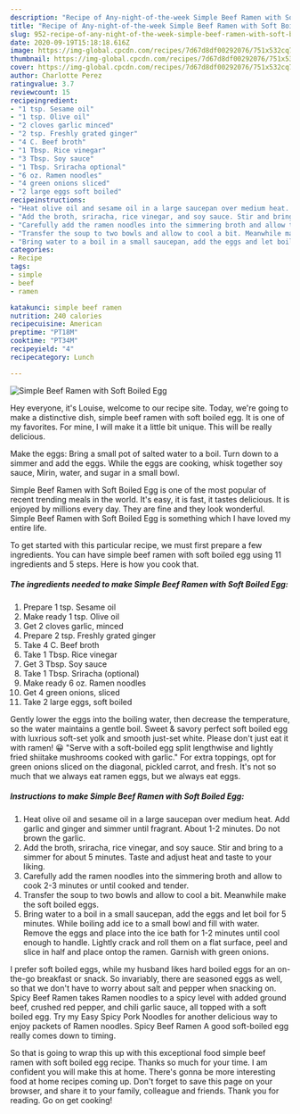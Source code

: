 ```yaml
---
description: "Recipe of Any-night-of-the-week Simple Beef Ramen with Soft Boiled Egg"
title: "Recipe of Any-night-of-the-week Simple Beef Ramen with Soft Boiled Egg"
slug: 952-recipe-of-any-night-of-the-week-simple-beef-ramen-with-soft-boiled-egg
date: 2020-09-19T15:18:18.616Z
image: https://img-global.cpcdn.com/recipes/7d67d8df00292076/751x532cq70/simple-beef-ramen-with-soft-boiled-egg-recipe-main-photo.jpg
thumbnail: https://img-global.cpcdn.com/recipes/7d67d8df00292076/751x532cq70/simple-beef-ramen-with-soft-boiled-egg-recipe-main-photo.jpg
cover: https://img-global.cpcdn.com/recipes/7d67d8df00292076/751x532cq70/simple-beef-ramen-with-soft-boiled-egg-recipe-main-photo.jpg
author: Charlotte Perez
ratingvalue: 3.7
reviewcount: 15
recipeingredient:
- "1 tsp. Sesame oil"
- "1 tsp. Olive oil"
- "2 cloves garlic minced"
- "2 tsp. Freshly grated ginger"
- "4 C. Beef broth"
- "1 Tbsp. Rice vinegar"
- "3 Tbsp. Soy sauce"
- "1 Tbsp. Sriracha optional"
- "6 oz. Ramen noodles"
- "4 green onions sliced"
- "2 large eggs soft boiled"
recipeinstructions:
- "Heat olive oil and sesame oil in a large saucepan over medium heat. Add garlic and ginger and simmer until fragrant. About 1-2 minutes. Do not brown the garlic."
- "Add the broth, sriracha, rice vinegar, and soy sauce. Stir and bring to a simmer for about 5 minutes. Taste and adjust heat and taste to your liking."
- "Carefully add the ramen noodles into the simmering broth and allow to cook 2-3 minutes or until cooked and tender."
- "Transfer the soup to two bowls and allow to cool a bit. Meanwhile make the soft boiled eggs."
- "Bring water to a boil in a small saucepan, add the eggs and let boil for 5 minutes. While boiling add ice to a small bowl and fill with water. Remove the eggs and place into the ice bath for 1-2 minutes until cool enough to handle. Lightly crack and roll them on a flat surface, peel and slice in half and place ontop the ramen. Garnish with green onions."
categories:
- Recipe
tags:
- simple
- beef
- ramen

katakunci: simple beef ramen 
nutrition: 240 calories
recipecuisine: American
preptime: "PT18M"
cooktime: "PT34M"
recipeyield: "4"
recipecategory: Lunch

---
```



![Simple Beef Ramen with Soft Boiled Egg](https://img-global.cpcdn.com/recipes/7d67d8df00292076/751x532cq70/simple-beef-ramen-with-soft-boiled-egg-recipe-main-photo.jpg)

Hey everyone, it's Louise, welcome to our recipe site. Today, we're going to make a distinctive dish, simple beef ramen with soft boiled egg. It is one of my favorites. For mine, I will make it a little bit unique. This will be really delicious.

Make the eggs: Bring a small pot of salted water to a boil. Turn down to a simmer and add the eggs. While the eggs are cooking, whisk together soy sauce, Mirin, water, and sugar in a small bowl.

Simple Beef Ramen with Soft Boiled Egg is one of the most popular of recent trending meals in the world. It's easy, it is fast, it tastes delicious. It is enjoyed by millions every day. They are fine and they look wonderful. Simple Beef Ramen with Soft Boiled Egg is something which I have loved my entire life.


To get started with this particular recipe, we must first prepare a few ingredients. You can have simple beef ramen with soft boiled egg using 11 ingredients and 5 steps. Here is how you cook that.

<!--inarticleads1-->

##### The ingredients needed to make Simple Beef Ramen with Soft Boiled Egg:

1. Prepare 1 tsp. Sesame oil
1. Make ready 1 tsp. Olive oil
1. Get 2 cloves garlic, minced
1. Prepare 2 tsp. Freshly grated ginger
1. Take 4 C. Beef broth
1. Take 1 Tbsp. Rice vinegar
1. Get 3 Tbsp. Soy sauce
1. Take 1 Tbsp. Sriracha (optional)
1. Make ready 6 oz. Ramen noodles
1. Get 4 green onions, sliced
1. Take 2 large eggs, soft boiled


Gently lower the eggs into the boiling water, then decrease the temperature, so the water maintains a gentle boil. Sweet &amp; savory perfect soft boiled egg with luxrious soft-set yolk and smooth just-set white. Please don&#39;t just eat it with ramen! 😀 &#34;Serve with a soft-boiled egg split lengthwise and lightly fried shiitake mushrooms cooked with garlic.&#34; For extra toppings, opt for green onions sliced on the diagonal, pickled carrot, and fresh. It&#39;s not so much that we always eat ramen eggs, but we always eat eggs. 

<!--inarticleads2-->

##### Instructions to make Simple Beef Ramen with Soft Boiled Egg:

1. Heat olive oil and sesame oil in a large saucepan over medium heat. Add garlic and ginger and simmer until fragrant. About 1-2 minutes. Do not brown the garlic.
1. Add the broth, sriracha, rice vinegar, and soy sauce. Stir and bring to a simmer for about 5 minutes. Taste and adjust heat and taste to your liking.
1. Carefully add the ramen noodles into the simmering broth and allow to cook 2-3 minutes or until cooked and tender.
1. Transfer the soup to two bowls and allow to cool a bit. Meanwhile make the soft boiled eggs.
1. Bring water to a boil in a small saucepan, add the eggs and let boil for 5 minutes. While boiling add ice to a small bowl and fill with water. Remove the eggs and place into the ice bath for 1-2 minutes until cool enough to handle. Lightly crack and roll them on a flat surface, peel and slice in half and place ontop the ramen. Garnish with green onions.


I prefer soft boiled eggs, while my husband likes hard boiled eggs for an on-the-go breakfast or snack. So invariably, there are seasoned eggs as well, so that we don&#39;t have to worry about salt and pepper when snacking on. Spicy Beef Ramen takes Ramen noodles to a spicy level with added ground beef, crushed red pepper, and chili garlic sauce, all topped with a soft boiled egg. Try my Easy Spicy Pork Noodles for another delicious way to enjoy packets of Ramen noodles. Spicy Beef Ramen A good soft-boiled egg really comes down to timing. 

So that is going to wrap this up with this exceptional food simple beef ramen with soft boiled egg recipe. Thanks so much for your time. I am confident you will make this at home. There's gonna be more interesting food at home recipes coming up. Don't forget to save this page on your browser, and share it to your family, colleague and friends. Thank you for reading. Go on get cooking!
